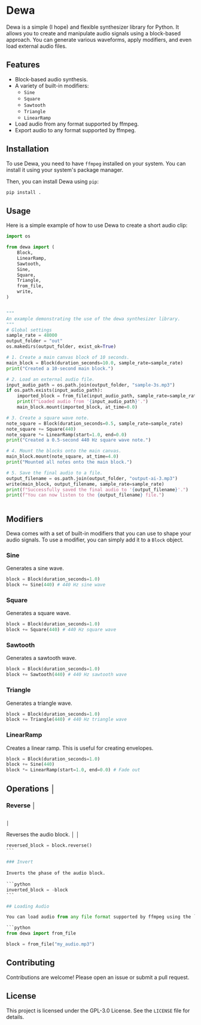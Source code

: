 # Dewa

Dewa is a simple (I hope) and flexible synthesizer library for Python. It allows you to create and manipulate audio signals using a block-based approach. You can generate various waveforms, apply modifiers, and even load external audio files.

## Features

*   Block-based audio synthesis.
*   A variety of built-in modifiers:
    *   `Sine`
    *   `Square`
    *   `Sawtooth`
    *   `Triangle`
    *   `LinearRamp`
*   Load audio from any format supported by ffmpeg.
*   Export audio to any format supported by ffmpeg.

## Installation

To use Dewa, you need to have `ffmpeg` installed on your system. You can install it using your system's package manager.

Then, you can install Dewa using `pip`:

```bash
pip install .
```

## Usage

Here is a simple example of how to use Dewa to create a short audio clip:

```python
import os

from dewa import (
    Block,
    LinearRamp,
    Sawtooth,
    Sine,
    Square,
    Triangle,
    from_file,
    write,
)


"""
An example demonstrating the use of the dewa synthesizer library.
"""
# Global settings
sample_rate = 48000
output_folder = "out"
os.makedirs(output_folder, exist_ok=True)

# 1. Create a main canvas block of 10 seconds.
main_block = Block(duration_seconds=10.0, sample_rate=sample_rate)
print("Created a 10-second main block.")

# 2. Load an external audio file.
input_audio_path = os.path.join(output_folder, "sample-3s.mp3")
if os.path.exists(input_audio_path):
    imported_block = from_file(input_audio_path, sample_rate=sample_rate)
    print(f"Loaded audio from '{input_audio_path}'.")
    main_block.mount(imported_block, at_time=0.0)

# 3. Create a square wave note.
note_square = Block(duration_seconds=0.5, sample_rate=sample_rate)
note_square += Square(440)
note_square *= LinearRamp(start=1.0, end=0.0)
print("Created a 0.5-second 440 Hz square wave note.")

# 4. Mount the blocks onto the main canvas.
main_block.mount(note_square, at_time=4.0)
print("Mounted all notes onto the main block.")

# 5. Save the final audio to a file.
output_filename = os.path.join(output_folder, "output-ai-3.mp3")
write(main_block, output_filename, sample_rate=sample_rate)
print(f"Successfully saved the final audio to '{output_filename}'.")
print(f"You can now listen to the {output_filename} file.")



```

## Modifiers

Dewa comes with a set of built-in modifiers that you can use to shape your audio signals. To use a modifier, you can simply add it to a `Block` object.

### Sine

Generates a sine wave.

```python
block = Block(duration_seconds=1.0)
block += Sine(440) # 440 Hz sine wave
```

### Square

Generates a square wave.

```python
block = Block(duration_seconds=1.0)
block += Square(440) # 440 Hz square wave
```

### Sawtooth

Generates a sawtooth wave.

```python
block = Block(duration_seconds=1.0)
block += Sawtooth(440) # 440 Hz sawtooth wave
```

### Triangle

Generates a triangle wave.

```python
block = Block(duration_seconds=1.0)
block += Triangle(440) # 440 Hz triangle wave
```

### LinearRamp

Creates a linear ramp. This is useful for creating envelopes.

```python
block = Block(duration_seconds=1.0)
block += Sine(440)
block *= LinearRamp(start=1.0, end=0.0) # Fade out
```

## Operations                                                                                                                                 │
### Reverse                                                                                                                                   │
                                                                                                                                              │
Reverses the audio block.                                                                                                                     │
                                                                                                                                              │
```python                                                                                                                                     │
reversed_block = block.reverse()                                                                                                              │
```                                                                                                                                           │
                                                                                                                                              │
### Invert                                                                                                                                    │
                                                                                                                                              │
Inverts the phase of the audio block.                                                                                                         │
                                                                                                                                              │
```python                                                                                                                                     │
inverted_block = -block                                                                                                                       │
```                                                                                                                                           │

## Loading Audio

You can load audio from any file format supported by ffmpeg using the `from_file` function.

```python
from dewa import from_file

block = from_file("my_audio.mp3")
```

## Contributing

Contributions are welcome! Please open an issue or submit a pull request.

## License

This project is licensed under the GPL-3.0 License. See the `LICENSE` file for details.
